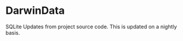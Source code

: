 DarwinData
==========

SQLite Updates from project source code. This is updated on a nightly basis. 
